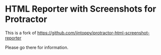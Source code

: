 # HTML Reporter with Screenshots for Protractor

This is a fork of https://github.com/jintoppy/protractor-html-screenshot-reporter

Please go there for information.
